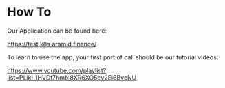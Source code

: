 # How To

Our Application can be found here:

https://test.k8s.aramid.finance/

To learn to use the app, your first port of call should be our tutorial videos:

https://www.youtube.com/playlist?list=PLikI_IHVDt7hmbl8XR6XO5bv2Ei6BveNU
